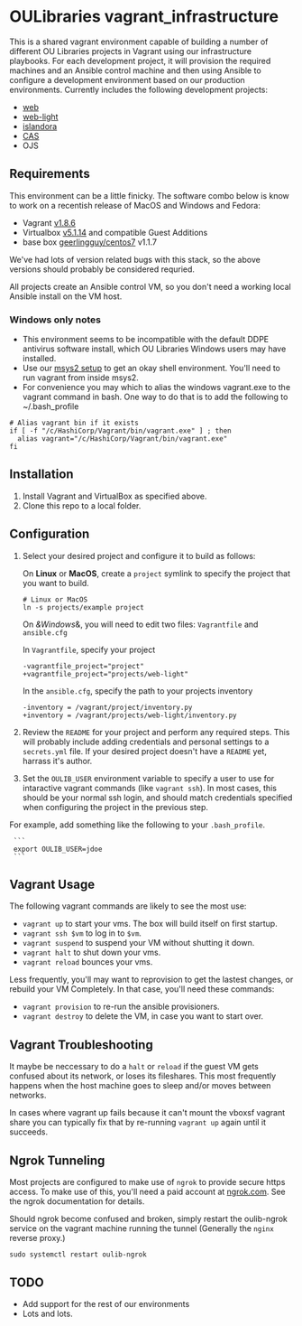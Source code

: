 OULibraries vagrant_infrastructure
=========

This is a shared vagrant environment capable of building a number of different OU Libraries projects in Vagrant using our infrastructure playbooks. For each development project, it will provision the required machines and an Ansible control machine and then using Ansible to configure a development environment based on our production environments. 
Currently includes the following development projects:
* [web](https://github.com/OULibraries/vagrant_infrastructure/blob/master/projects/web/README.md)
* [web-light](https://github.com/OULibraries/vagrant_infrastructure/blob/master/projects/web-light/README.md)
* [islandora](https://github.com/OULibraries/vagrant_infrastructure/blob/master/projects/islandora/README.md)
* [CAS](https://github.com/OULibraries/vagrant_infrastructure/blob/master/projects/cas/README.md)
* OJS


Requirements
------------

This environment can be a little finicky. The software combo below is know to work on a recentish release of MacOS and Windows and Fedora:
* Vagrant [v1.8.6](https://releases.hashicorp.com/vagrant/1.8.6/)
* Virtualbox [v5.1.14](http://download.virtualbox.org/virtualbox/5.1.14/) and compatible Guest Additions
* base box [geerlingguy/centos7](https://atlas.hashicorp.com/geerlingguy/boxes/centos7/versions/1.1.7) v1.1.7

We've had lots of version related bugs with this stack, so the above versions should probably be considered requried.  

All projects create an Ansible control VM, so you don't need a working local Ansible install on the VM host.

### Windows only notes
* This environment seems to be incompatible with the default DDPE antivirus software install, which OU Libraries Windows users may have installed. 
* Use our [msys2 setup](https://github.com/OULibraries/msys2-setup) to get an okay shell environment. You'll need to run vagrant from inside msys2.
* For convenience you may which to alias the windows vagrant.exe to the vagrant command in bash. One way to do that is to add the following to ~/.bash_profile     
```
# Alias vagrant bin if it exists
if [ -f "/c/HashiCorp/Vagrant/bin/vagrant.exe" ] ; then
  alias vagrant="/c/HashiCorp/Vagrant/bin/vagrant.exe"
fi

```

Installation
------------
1. Install Vagrant and VirtualBox as specified above.
1. Clone this repo to a local folder.


Configuration
-------------

1. Select your desired project and configure it to build as follows:

      On **Linux** or **MacOS**, create a `project` symlink to specify the project that you want to build.
      ```
      # Linux or MacOS
      ln -s projects/example project
      ```
     
      On *&Windows*&, you will need to edit two files: `Vagrantfile` and `ansible.cfg`
      
      In `Vagrantfile`, specify your project
      ```
      -vagrantfile_project="project"
      +vagrantfile_project="projects/web-light"
      ```
     
      In the `ansible.cfg`, specify the path to your projects inventory
      ```
      -inventory = /vagrant/project/inventory.py
      +inventory = /vagrant/projects/web-light/inventory.py
      ```

1. Review the `README` for your project and perform any required steps. This will probably include adding credentials and personal settings to a `secrets.yml` file. If your desired project doesn't have a `README` yet, harrass it's author. 


1. Set the `OULIB_USER` environment variable to specify a user to use for intaractive vagrant commands (like `vagrant ssh`). In most cases, this should be your normal ssh login, and should match credentials specified when configuring the project in the previous step.

For example, add something like the following to your `.bash_profile`.

     ```
     export OULIB_USER=jdoe
     ```

    
Vagrant Usage 
------------

The following vagrant commands are likely to see the most use:

* `vagrant up` to start your vms. The box will build itself on first startup.
* `vagrant ssh $vm` to log in to `$vm`.
* `vagrant suspend` to suspend your VM without shutting it down. 
* `vagrant halt` to shut down your vms.
* `vagrant reload` bounces your vms. 

Less frequently, you'll may want to reprovision to get the lastest
changes, or rebuild your VM Completely. In that case, you'll need
these commands:

* `vagrant provision` to re-run the ansible provisioners.
* `vagrant destroy` to delete the VM, in case you want to start over.


Vagrant Troubleshooting
-----------------------

It maybe be neccessary to do a `halt` or `reload` if the guest VM gets
confused about its network, or loses its fileshares. This most
frequently happens when the host machine goes to sleep and/or moves
between networks.

In cases where vagrant up fails because it can't mount the vboxsf
vagrant share you can typically fix that by re-running `vagrant up`
again until it succeeds.


Ngrok Tunneling
-----

Most projects are configured to make use of `ngrok` to provide secure
https access.  To make use of this, you'll need a paid account at
[ngrok.com](https://ngrok.com/). See the ngrok documentation for details. 

Should ngrok become confused and broken, simply restart the oulib-ngrok service
on the vagrant machine running the tunnel (Generally the `nginx` reverse proxy.) 

```
sudo systemctl restart oulib-ngrok
```

TODO
------------

* Add support for the rest of our environments
* Lots and lots. 

